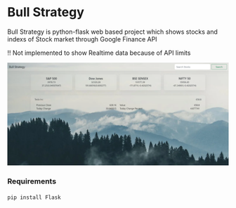 # Bull Strategy

Bull Strategy is python-flask web based project which shows stocks and indexs of Stock market through Google Finance API

!! Not implemented to show Realtime data because of API limits


![screenshort](ss.png)

### Requirements

`pip install Flask`
